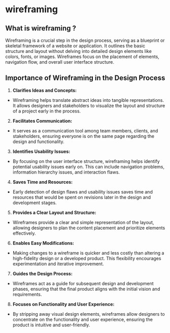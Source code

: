 # wireframing

## What is wireframing ?

Wireframing is a crucial step in the design process, serving as a blueprint or skeletal framework of a website or application. It outlines the basic structure and layout without delving into detailed design elements like colors, fonts, or images. Wireframes focus on the placement of elements, navigation flow, and overall user interface structure.

## Importance of Wireframing in the Design Process

1. **Clarifies Ideas and Concepts:**

- Wireframing helps translate abstract ideas into tangible representations. It allows designers and stakeholders to visualize the layout and structure of a project early in the process.

2. **Facilitates Communication:**

- It serves as a communication tool among team members, clients, and stakeholders, ensuring everyone is on the same page regarding the design and functionality.

3. **Identifies Usability Issues:**

- By focusing on the user interface structure, wireframing helps identify potential usability issues early on. This can include navigation problems, information hierarchy issues, and interaction flaws.

4. **Saves Time and Resources:**

- Early detection of design flaws and usability issues saves time and resources that would be spent on revisions later in the design and development stages.

5. **Provides a Clear Layout and Structure:**

- Wireframes provide a clear and simple representation of the layout, allowing designers to plan the content placement and prioritize elements effectively.

6. **Enables Easy Modifications:**

- Making changes to a wireframe is quicker and less costly than altering a high-fidelity design or a developed product. This flexibility encourages experimentation and iterative improvement.

7. **Guides the Design Process:**

- Wireframes act as a guide for subsequent design and development phases, ensuring that the final product aligns with the initial vision and requirements.

8. **Focuses on Functionality and User Experience:**

- By stripping away visual design elements, wireframes allow designers to concentrate on the functionality and user experience, ensuring the product is intuitive and user-friendly.
